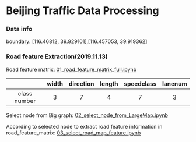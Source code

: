 # Beijing Traffic Data Processing

### Data info
boundary: [116.46812, 39.929101],[116.457053, 39.919362]


### Road feature Extraction(2019.11.13)

Road feature matrix: [01_road_feature_matrix_full.ipynb](https://github.com/RobinLu1209/STGCN/blob/master/beijing_traffic/01_road_feature_matrix_full.ipynb)

&nbsp;|width | direction | length | speedclass | lanenum
:-:|:-:|:-:|:-:|:-:|:-:
class number | 3 | 7 | 4 | 7 | 3

Select node from Big graph: [02_select_node_from_LargeMap.ipynb](https://github.com/RobinLu1209/STGCN/blob/master/beijing_traffic/02_select_node_from_LargeMap.ipynb)

According to selected node to extract road feature information in road_feature_matrix: [03_select_road_map_feature.ipynb](https://github.com/RobinLu1209/STGCN/blob/master/beijing_traffic/03_select_road_map_feature.ipynb)


